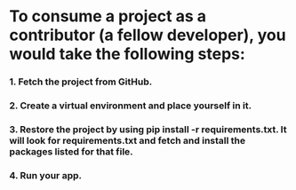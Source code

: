 # To consume a project as a contributor (a fellow developer), you would take the following steps:

### 1. Fetch the project from GitHub.
### 2. Create a virtual environment and place yourself in it.
### 3. Restore the project by using pip install -r requirements.txt. It will look for requirements.txt and fetch and install the packages listed for that file.
### 4. Run your app.
